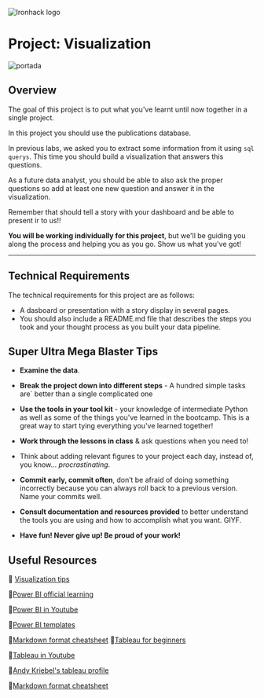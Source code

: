 ![Ironhack logo](https://i.imgur.com/1QgrNNw.png) 
# Project: Visualization

![portada](https://boostlabs.com/wp-content/uploads/2019/09/10-types-of-data-visualization-1.jpg)


## Overview

The goal of this project is to put what you've learnt until now together in a single project.

In this project you should use the publications database. 

In previous labs, we asked you to extract some information from it using `sql querys`. This time you should build a visualization that answers this questions.

As a future data analyst, you should be able to also ask the proper questions so add at least one new question and answer it in the visualization.

Remember that should tell a story with your dashboard and be able to present ir to us!!

**You will be working individually for this project**, but we'll be guiding you along the process and helping you as you go. Show us what you've got!


---

## Technical Requirements

The technical requirements for this project are as follows:

* A dasboard or presentation with a story display in several pages.
* You should also include a README.md file that describes the steps you took and your thought process as you built your data pipeline.


## Super Ultra Mega Blaster Tips

* **Examine the data**.

* **Break the project down into different steps** - A hundred simple tasks are` better than a single complicated one

* **Use the tools in your tool kit** - your knowledge of intermediate Python as well as some of the things you've learned in the bootcamp. This is a great way to start tying everything you've learned together!

* **Work through the lessons in class** & ask questions when you need to! 

* Think about adding relevant figures to your project each day, instead of, you know... _procrastinating_.

* **Commit early, commit often**, don’t be afraid of doing something incorrectly because you can always roll back to a previous version. Name your commits well.

* **Consult documentation and resources provided** to better understand the tools you are using and how to accomplish what you want. GIYF.

* **Have fun! Never give up! Be proud of your work!**

## Useful Resources
:rocket: [Visualization tips](https://boostlabs.com/blog/10-types-of-data-visualization-tools/)

:rocket:[Power BI official learning](https://help.tableau.com/current/guides/get-started-tutorial/es-es/get-started-tutorial-home.htm)

:rocket:[Power BI in Youtube](https://www.youtube.com/watch?v=1c01r_pAZdk&list=PL1N57mwBHtN0JFoKSR0n-tBkUJHeMP2cP)

:rocket:[Power BI templates](https://community.powerbi.com/t5/Data-Stories-Gallery/bd-p/DataStoriesGallery)

:rocket:[Markdown format cheatsheet](https://www.markdownguide.org/cheat-sheet)
:rocket:[Tableau for beginners](https://help.tableau.com/current/guides/get-started-tutorial/es-es/get-started-tutorial-home.htm)

:rocket:[Tableau in Youtube](https://www.youtube.com/c/tableausoftware/featured)

:rocket:[Andy Kriebel's tableau profile](https://public.tableau.com/app/profile/andy.kriebel#!/)

:rocket:[Markdown format cheatsheet](https://www.markdownguide.org/cheat-sheet)
